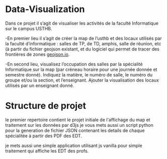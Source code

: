 # Data-Visualization
Dans ce projet il s’agit de visualiser les activités de la faculté Informatique sur le campus USTHB.

 -En premier lieu il s’agit de créer la map de l’usthb et des locaux utilisés par la faculté
  d’informatique : salles de TP, de TD, amphis, salle de réunion, etc (à partir du fichier geojson existant, 
  et du logiciel qui permet de tracer des frontières de zones [geojson.io](https://geojson.io/#map=2/0/20).

  -En second lieu, visualisez l’occupation des salles par la
  spécialité Informatique sur la map (par créneau horaire pour une journée
  donnée et semestre donné). Indiquez la matière, le numéro de salle, le numéro du
  groupe et/ou la section, et l’enseignant.
  Ajouter la visualisation des locaux utilisés par un enseignant donné.

# Structure de projet 
le premier repertoire contient le projet initiale de l'affichage du map et traitement sur les données par d3js
je vous mets aussi un script python pour la generation de fichier JSON contenant les details de chaque spécialitée
à partir des PDF des EDT.

je mets aussi une simple application utilisant js vanilla pour simple traitement qui affiche les EDT des profs.

